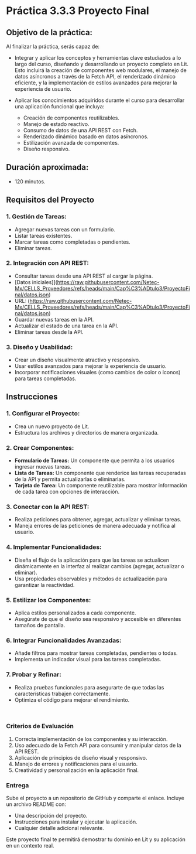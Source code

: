 # Práctica 3.3.3 Proyecto Final

## Objetivo de la práctica:
Al finalizar la práctica, serás capaz de:

- Integrar y aplicar los conceptos y herramientas clave estudiados a lo largo del curso, diseñando y desarrollando un proyecto completo en Lit. Esto incluirá la creación de componentes web modulares, el manejo de datos asíncronos a través de la Fetch API, el renderizado dinámico eficiente, y la implementación de estilos avanzados para mejorar la experiencia de usuario.

- Aplicar los conocimientos adquiridos durante el curso para desarrollar una aplicación funcional que incluya:
    - Creación de componentes reutilizables.
    - Manejo de estado reactivo.
    - Consumo de datos de una API REST con Fetch.
    - Renderizado dinámico basado en datos asíncronos.
    - Estilización avanzada de componentes.
    - Diseño responsivo.


## Duración aproximada:
- 120 minutos.

## **Requisitos del Proyecto**

### 1. **Gestión de Tareas:**
   - Agregar nuevas tareas con un formulario.
   - Listar tareas existentes.
   - Marcar tareas como completadas o pendientes.
   - Eliminar tareas.

### 2. **Integración con API REST:**
   - Consultar tareas desde una API REST al cargar la página.
   - [Datos iniciales]](https://raw.githubusercontent.com/Netec-Mx/CELLS_Proveedores/refs/heads/main/Cap%C3%ADtulo3/ProyectoFinal/datos.json)
   - URL: (https://raw.githubusercontent.com/Netec-Mx/CELLS_Proveedores/refs/heads/main/Cap%C3%ADtulo3/ProyectoFinal/datos.json)
   - Guardar nuevas tareas en la API.
   - Actualizar el estado de una tarea en la API.
   - Eliminar tareas desde la API.

### 3. **Diseño y Usabilidad:**
   - Crear un diseño visualmente atractivo y responsivo.
   - Usar estilos avanzados para mejorar la experiencia de usuario.
   - Incorporar notificaciones visuales (como cambios de color o iconos) para tareas completadas.


## **Instrucciones**

### 1. **Configurar el Proyecto:**
   - Crea un nuevo proyecto de Lit.
   - Estructura los archivos y directorios de manera organizada.

### 2. **Crear Componentes:**
   - **Formulario de Tareas:** Un componente que permita a los usuarios ingresar nuevas tareas.
   - **Lista de Tareas:** Un componente que renderice las tareas recuperadas de la API y permita actualizarlas o eliminarlas.
   - **Tarjeta de Tarea:** Un componente reutilizable para mostrar información de cada tarea con opciones de interacción.

### 3. **Conectar con la API REST:**
   - Realiza peticiones para obtener, agregar, actualizar y eliminar tareas.
   - Maneja errores de las peticiones de manera adecuada y notifica al usuario.

### 4. **Implementar Funcionalidades:**
   - Diseña el flujo de la aplicación para que las tareas se actualicen dinámicamente en la interfaz al realizar cambios (agregar, actualizar o eliminar).
   - Usa propiedades observables y métodos de actualización para garantizar la reactividad.

### 5. **Estilizar los Componentes:**
   - Aplica estilos personalizados a cada componente.
   - Asegúrate de que el diseño sea responsivo y accesible en diferentes tamaños de pantalla.

### 6. **Integrar Funcionalidades Avanzadas:**
   - Añade filtros para mostrar tareas completadas, pendientes o todas.
   - Implementa un indicador visual para las tareas completadas.

### 7. **Probar y Refinar:**
   - Realiza pruebas funcionales para asegurarte de que todas las características trabajen correctamente.
   - Optimiza el código para mejorar el rendimiento.

<br/>

### **Criterios de Evaluación**
1. Correcta implementación de los componentes y su interacción.
2. Uso adecuado de la Fetch API para consumir y manipular datos de la API REST.
3. Aplicación de principios de diseño visual y responsivo.
4. Manejo de errores y notificaciones para el usuario.
5. Creatividad y personalización en la aplicación final.

### **Entrega**
Sube el proyecto a un repositorio de GitHub y comparte el enlace. Incluye un archivo README con:
- Una descripción del proyecto.
- Instrucciones para instalar y ejecutar la aplicación.
- Cualquier detalle adicional relevante.

Este proyecto final te permitirá demostrar tu dominio en Lit y su aplicación en un contexto real.
